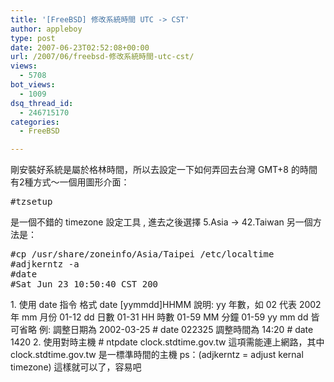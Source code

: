 ```yaml
---
title: '[FreeBSD] 修改系統時間 UTC -> CST'
author: appleboy
type: post
date: 2007-06-23T02:52:08+00:00
url: /2007/06/freebsd-修改系統時間-utc-cst/
views:
  - 5708
bot_views:
  - 1009
dsq_thread_id:
  - 246715170
categories:
  - FreeBSD

---
```

剛安裝好系統是屬於格林時間，所以去設定一下如何弄回去台灣 GMT+8 的時間 有2種方式～一個用圖形介面： 

<pre class="brush: bash; title: ; notranslate" title="">#tzsetup
</pre> 是一個不錯的 timezone 設定工具 , 進去之後選擇 5.Asia -> 42.Taiwan 另一個方法是： 

<pre class="brush: bash; title: ; notranslate" title="">#cp /usr/share/zoneinfo/Asia/Taipei /etc/localtime
#adjkerntz -a
#date
#Sat Jun 23 10:50:40 CST 200
</pre> 1. 使用 date 指令 格式 date [yymmdd]HHMM 說明: yy 年數，如 02 代表 2002 年 mm 月份 01-12 dd 日數 01-31 HH 時數 01-59 MM 分鐘 01-59 yy mm dd 皆可省略 例: 調整日期為 2002-03-25 # date 022325 調整時間為 14:20 # date 1420 2. 使用對時主機 # ntpdate clock.stdtime.gov.tw 這項需能連上網路，其中 clock.stdtime.gov.tw 是一標準時間的主機 ps：(adjkerntz = adjust kernal timezone) 這樣就可以了，容易吧
